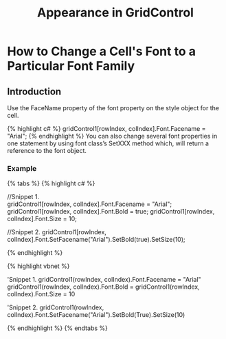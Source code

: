 ﻿---
layout: post
title: Appearance in GridControl
description: how to change a cell's font to a particular font family
platform: windowsforms
control: Grid
documentation: ug
---

# How to Change a Cell's Font to a Particular Font Family



## Introduction

Use the FaceName property of the font property on the style object for the cell.


{% highlight c# %}
gridControl1[rowIndex, colIndex].Font.Facename = "Arial";
{% endhighlight  %}
You can also change several font properties in one statement by using font class’s SetXXX method which, will return a reference to the font object. 

### Example

{% tabs %}
{% highlight c# %}

//Snippet 1.  
gridControl1[rowIndex, colIndex].Font.Facename = "Arial";
gridControl1[rowIndex, colIndex].Font.Bold = true;
gridControl1[rowIndex, colIndex].Font.Size = 10;

//Snippet 2.
gridControl1[rowIndex, colIndex].Font.SetFacename("Arial").SetBold(true).SetSize(10);

{% endhighlight  %}

{% highlight vbnet %}

'Snippet 1. 
gridControl1(rowIndex, colIndex).Font.Facename = "Arial"
gridControl1(rowIndex, colIndex).Font.Bold = 
gridControl1(rowIndex, colIndex).Font.Size = 10

'Snippet 2.
gridControl1(rowIndex, colIndex).Font.SetFacename("Arial").SetBold(True).SetSize(10)

{% endhighlight  %}
{% endtabs %}